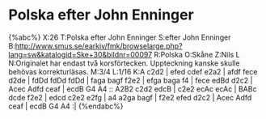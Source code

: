 # Polska efter John Enninger

{%abc%}
X:26
T:Polska efter John Enninger
S:efter John Enninger
B:http://www.smus.se/earkiv/fmk/browselarge.php?lang=sw&katalogid=Ske+30&bildnr=00097
R:Polska
O:Skåne
Z:Nils L
N:Originalet har endast två korsförtecken. Uppteckning kanske skulle behövas korrekturläsas.
M:3/4
L:1/16
K:A
c2d2 | efed cdef e2a2 | afdf fece d2de | fdDd fdDd fdDd | faga bagf f2e2  |
       efga baga f4   | fece edBd d2c2 | Acec Adfd ceaf | ecdB G4   A4   ::
       A2B2 c2d2 edcB | c2e2 ecAc ecAc | BABc dcde f2e2 | edcd c2e2 e2fg  |
       a4   a2ga bagf | f2e2 efed d2c2 | Acec Adfd ceaf | ecdB G4   A4   :|
{%endabc%}
